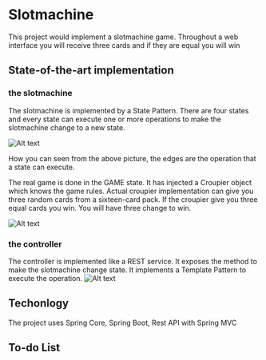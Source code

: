 # Slotmachine
This project would implement a slotmachine game. Throughout a web interface you will receive three cards and if they are equal you will win

## State-of-the-art implementation
### the slotmachine
The slotmachine is implemented by a State Pattern. There are four states and every state can execute one or more operations to make the slotmachine change to a new state.

![Alt text](/slotmachineStateDiagram.png?raw=true "Slotmachine State Diagram")

How you can seen from the above picture, the edges are the operation that a state can execute. 

The real game is done in the GAME state. It has injected a Croupier object which knows the game rules. Actual croupier implementation can give you three random cards from a sixteen-card pack.
If the croupier give you three equal cards you win. You will have three change to win.

![Alt text](/slotmachineClassDiagram.png?raw=true "Slotmachine Class Diagram")

### the controller
The controller is implemented like a REST service. It exposes the method to make the slotmachine change state. It implements a Template Pattern to execute the operation.
![Alt text](/templateControllerClassDiagram.png?raw=true "Controller Template Class Diagram")


## Techonlogy
The project uses Spring Core, Spring Boot, Rest API with Spring MVC

## To-do List



